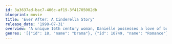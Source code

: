 ```yaml
---
id: 3a3637ad-bac7-406c-af19-3f41705002db
blueprint: movie
title: 'Ever After: A Cinderella Story'
release_date: '1998-07-31'
overview: 'A unique 16th century woman, Danielle possesses a love of books, and can easily quote from Sir Thomas More’s Utopia. An intriguing mix of tomboyish athleticism and physical beauty, she has more than enough charm to capture the heart of a prince ... after beaning him with an apple.'
genres: '[{"id": 18, "name": "Drama"}, {"id": 10749, "name": "Romance"}, {"id": 35, "name": "Comedy"}]'
---
```

